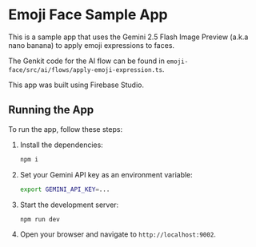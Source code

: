 # Emoji Face Sample App

This is a sample app that uses the Gemini 2.5 Flash Image Preview (a.k.a nano banana) to apply emoji expressions to faces.

The Genkit code for the AI flow can be found in `emoji-face/src/ai/flows/apply-emoji-expression.ts`.

This app was built using Firebase Studio.

## Running the App

To run the app, follow these steps:

1.  Install the dependencies:
    ```bash
    npm i
    ```

2.  Set your Gemini API key as an environment variable:
    ```bash
    export GEMINI_API_KEY=...
    ```

3.  Start the development server:
    ```bash
    npm run dev
    ```

4.  Open your browser and navigate to `http://localhost:9002`.
